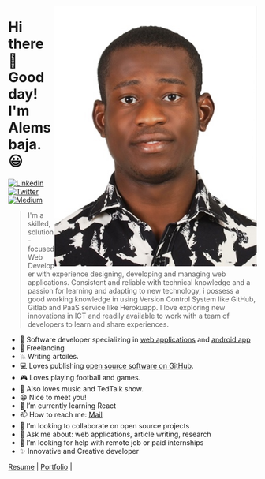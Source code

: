 <p align="center">
<img src="https://github.com/RaphAlemoh/RaphAlemoh/raw/master/profile.jpg" width="410" alt="Alemsbaja" align="right" />
</p>

# Hi there 👋 Good day! I'm Alemsbaja. 😃

<p align="left">
<a href="https://www.linkedin.com/in/alemoh-rapheal-baja/">
<img src="https://img.shields.io/badge/-LinkedIn-%233781da" alt="LinkedIn"/></a> 
<a href="https://www.twitter.com/alemsbaja">
<img src="https://img.shields.io/badge/-Twitter-%231DA1F2" alt="Twitter" /></a> 
<a href="https://www.medium.com/@raphealenike">
<img src="https://img.shields.io/badge/-Medium-%233781da" alt="Medium" /></a> 
</p>

> I'm a skilled, solution-focused Web Developer with experience designing, developing and managing web applications.
> Consistent and reliable with technical knowledge and a passion for learning and adapting to new technology, i possess a
> good working knowledge in using Version Control System like GitHub, Gitlab and PaaS service like Herokuapp. I love 
> exploring new innovations in ICT and readily available to work with a team of developers to learn and share experiences.  


* 📱 Software developer specializing in [web applications](https://www.w3c.com/) and [android app](https://www.flutter.com/)
* 🚗 Freelancing
* 💥 Writing artciles.
* 💻 Loves publishing [open source software on GitHub](https://github.com/RaphAlemoh?tab=repositories).
* 🎮 Loves playing football and games.
* 🎤 Also loves music and TedTalk show.
* 😁 Nice to meet you!
* 🌱 I’m currently learning React
* 📫 How to reach me: [Mail](raphealenike@gmail.com)
* 👯 I’m looking to collaborate on open source projects
* 💬 Ask me about: web applications, article writing, research
* 🤔 I’m looking for help with remote job or paid internships
* :sparkles: Innovative and Creative developer

 [Resume](https://bit.ly/326Stq4) |
 [Portfolio](http://meetbaja.herokuapp.com) |



<!--
**RaphAlemoh/RaphAlemoh** is a ✨ _special_ ✨ repository because its `README.md` (this file) appears on your GitHub profile.

Here are some ideas to get you started:

- 🔭 I’m currently working on ...
- 🌱 I’m currently learning ...
- 👯 I’m looking to collaborate on ...
- 🤔 I’m looking for help with ...
- 💬 Ask me about ...
- 📫 How to reach me: ...
- 😄 Pronouns: ...
- ⚡ Fun fact: ...
-->
